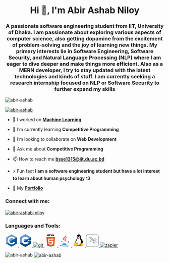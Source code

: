 <h1 align="center">Hi 👋, I'm Abir Ashab Niloy</h1>
<h3 align="center">A passionate software engineering student from IIT, University of Dhaka. I am passionate about exploring various aspects of computer science, also getting dopamine from the excitement of problem-solving and the joy of learning new things. My primary interests lie in Software Engineering, Software Security, and Natural Language Processing (NLP) where I am eager to dive deeper and make things more efficient. Also as a MERN developer, I try to stay updated with the latest technologies and kinds of stuff. I am currently seeking a research internship focused on NLP or Software Security to further expand my skills </h3>

<p align="left"> <img src="https://komarev.com/ghpvc/?username=abir-ashab&label=Profile%20views&color=0e75b6&style=flat" alt="abir-ashab" /> </p>

<p align="left"> <a href="https://github.com/ryo-ma/github-profile-trophy"><img src="https://github-profile-trophy.vercel.app/?username=abir-ashab" alt="abir-ashab" /></a> </p>

- 🔭 I worked on [**Machine Learning**](https://github.com/Abir-Ashab/SPL-1)

- 🌱 I’m currently learning **Competitive Programming**

- 👯 I’m looking to collaborate on **Web Development**

- 💬 Ask me about **Competitive Programming**

- 📫 How to reach me **bsse1315@iit.du.ac.bd**

- ⚡ Fun fact **I am a software engineering student but have a lot interest to learn about human psychology :3**
  
- 💬 My [**Portfolio**](https://abir-ashab.github.io/)

<h3 align="left">Connect with me:</h3>
<p align="left">
<a href="https://linkedin.com/in/abir-ashab-niloy" target="blank"><img align="center" src="https://raw.githubusercontent.com/rahuldkjain/github-profile-readme-generator/master/src/images/icons/Social/linked-in-alt.svg" alt="abir-ashab-niloy" height="30" width="40" /></a>
</p>

<h3 align="left">Languages and Tools:</h3>
<p align="left"> <a href="https://www.cprogramming.com/" target="_blank" rel="noreferrer"> <img src="https://raw.githubusercontent.com/devicons/devicon/master/icons/c/c-original.svg" alt="c" width="40" height="40"/> </a> <a href="https://www.w3schools.com/cpp/" target="_blank" rel="noreferrer"> <img src="https://raw.githubusercontent.com/devicons/devicon/master/icons/cplusplus/cplusplus-original.svg" alt="cplusplus" width="40" height="40"/> </a> <a href="https://git-scm.com/" target="_blank" rel="noreferrer"> <img src="https://www.vectorlogo.zone/logos/git-scm/git-scm-icon.svg" alt="git" width="40" height="40"/> </a> <a href="https://www.w3.org/html/" target="_blank" rel="noreferrer"> <img src="https://raw.githubusercontent.com/devicons/devicon/master/icons/html5/html5-original-wordmark.svg" alt="html5" width="40" height="40"/> </a> <a href="https://www.java.com" target="_blank" rel="noreferrer"> <img src="https://raw.githubusercontent.com/devicons/devicon/master/icons/java/java-original.svg" alt="java" width="40" height="40"/> </a> <a href="https://www.linux.org/" target="_blank" rel="noreferrer"> <img src="https://raw.githubusercontent.com/devicons/devicon/master/icons/linux/linux-original.svg" alt="linux" width="40" height="40"/> </a> <a href="https://www.photoshop.com/en" target="_blank" rel="noreferrer"> <img src="https://raw.githubusercontent.com/devicons/devicon/master/icons/photoshop/photoshop-line.svg" alt="photoshop" width="40" height="40"/> </a> <a href="https://zapier.com" target="_blank" rel="noreferrer"> <img src="https://www.vectorlogo.zone/logos/zapier/zapier-icon.svg" alt="zapier" width="40" height="40"/> </a> </p>

<p><img align="left" src="https://github-readme-stats.vercel.app/api/top-langs?username=abir-ashab&show_icons=true&locale=en&layout=compact" alt="abir-ashab" /></p>

<p>&nbsp;<img align="center" src="https://github-readme-stats.vercel.app/api?username=abir-ashab&show_icons=true&locale=en" alt="abir-ashab" /></p>
